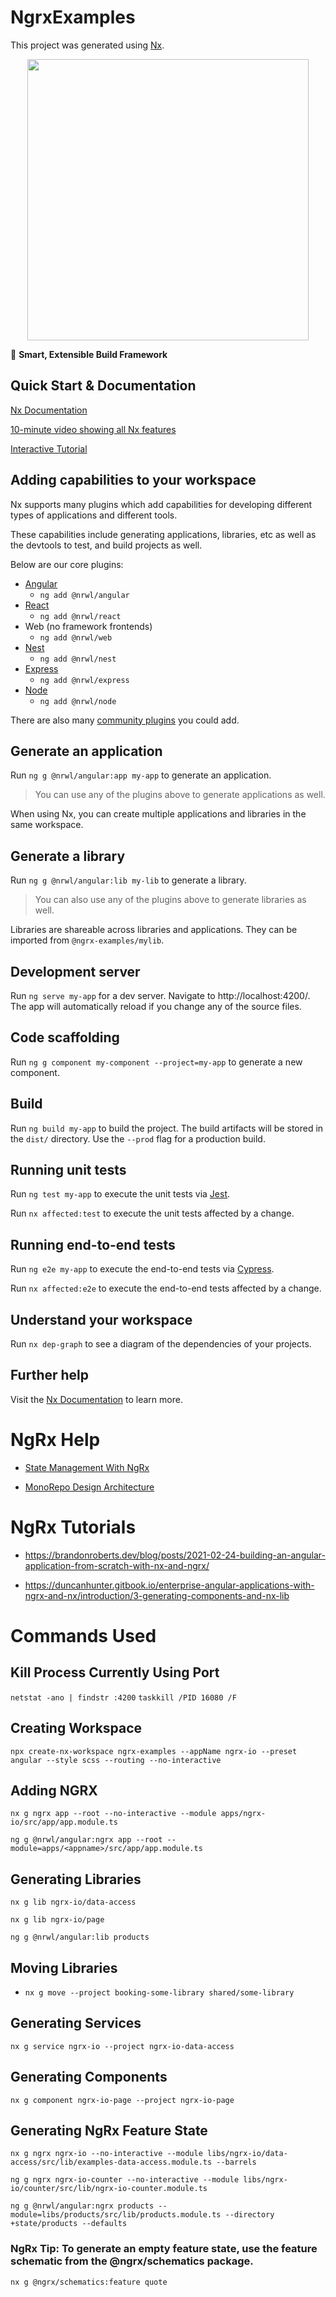# NgrxExamples

This project was generated using [Nx](https://nx.dev).

<p style="text-align: center;"><img src="https://raw.githubusercontent.com/nrwl/nx/master/images/nx-logo.png" width="450"></p>

🔎 **Smart, Extensible Build Framework**

## Quick Start & Documentation

[Nx Documentation](https://nx.dev/angular)

[10-minute video showing all Nx features](https://nx.dev/getting-started/intro)

[Interactive Tutorial](https://nx.dev/tutorial/01-create-application)

## Adding capabilities to your workspace

Nx supports many plugins which add capabilities for developing different types of applications and different tools.

These capabilities include generating applications, libraries, etc as well as the devtools to test, and build projects as well.

Below are our core plugins:

- [Angular](https://angular.io)
  - `ng add @nrwl/angular`
- [React](https://reactjs.org)
  - `ng add @nrwl/react`
- Web (no framework frontends)
  - `ng add @nrwl/web`
- [Nest](https://nestjs.com)
  - `ng add @nrwl/nest`
- [Express](https://expressjs.com)
  - `ng add @nrwl/express`
- [Node](https://nodejs.org)
  - `ng add @nrwl/node`

There are also many [community plugins](https://nx.dev/community) you could add.

## Generate an application

Run `ng g @nrwl/angular:app my-app` to generate an application.

> You can use any of the plugins above to generate applications as well.

When using Nx, you can create multiple applications and libraries in the same workspace.

## Generate a library

Run `ng g @nrwl/angular:lib my-lib` to generate a library.

> You can also use any of the plugins above to generate libraries as well.

Libraries are shareable across libraries and applications. They can be imported from `@ngrx-examples/mylib`.

## Development server

Run `ng serve my-app` for a dev server. Navigate to http://localhost:4200/. The app will automatically reload if you change any of the source files.

## Code scaffolding

Run `ng g component my-component --project=my-app` to generate a new component.

## Build

Run `ng build my-app` to build the project. The build artifacts will be stored in the `dist/` directory. Use the `--prod` flag for a production build.

## Running unit tests

Run `ng test my-app` to execute the unit tests via [Jest](https://jestjs.io).

Run `nx affected:test` to execute the unit tests affected by a change.

## Running end-to-end tests

Run `ng e2e my-app` to execute the end-to-end tests via [Cypress](https://www.cypress.io).

Run `nx affected:e2e` to execute the end-to-end tests affected by a change.

## Understand your workspace

Run `nx dep-graph` to see a diagram of the dependencies of your projects.

## Further help

Visit the [Nx Documentation](https://nx.dev/angular) to learn more.

# NgRx Help

- [State Management With NgRx](https://nx.dev/p/a/guides/misc-ngrx)

- [MonoRepo Design Architecture](https://nx.dev/l/r/guides/monorepo-nx-enterprise)

# NgRx Tutorials

- https://brandonroberts.dev/blog/posts/2021-02-24-building-an-angular-application-from-scratch-with-nx-and-ngrx/

- https://duncanhunter.gitbook.io/enterprise-angular-applications-with-ngrx-and-nx/introduction/3-generating-components-and-nx-lib

# Commands Used

## Kill Process Currently Using Port

`netstat -ano | findstr :4200`
`taskkill /PID 16080 /F`

## Creating Workspace

`npx create-nx-workspace ngrx-examples --appName ngrx-io --preset angular --style scss --routing --no-interactive`

## Adding NGRX

`nx g ngrx app --root --no-interactive --module apps/ngrx-io/src/app/app.module.ts`

`ng g @nrwl/angular:ngrx app --root --module=apps/<appname>/src/app/app.module.ts`

## Generating Libraries

`nx g lib ngrx-io/data-access`

`nx g lib ngrx-io/page`

`ng g @nrwl/angular:lib products`

## Moving Libraries

- `nx g move --project booking-some-library shared/some-library`

## Generating Services

`nx g service ngrx-io --project ngrx-io-data-access`

## Generating Components

`nx g component ngrx-io-page --project ngrx-io-page`

## Generating NgRx Feature State

`nx g ngrx ngrx-io --no-interactive --module libs/ngrx-io/data-access/src/lib/examples-data-access.module.ts --barrels`

`ng g ngrx ngrx-io-counter --no-interactive --module libs/ngrx-io/counter/src/lib/ngrx-io-counter.module.ts`

`ng g @nrwl/angular:ngrx products --module=libs/products/src/lib/products.module.ts --directory +state/products --defaults`

### NgRx Tip: To generate an empty feature state, use the feature schematic from the @ngrx/schematics package.

`nx g @ngrx/schematics:feature quote`
